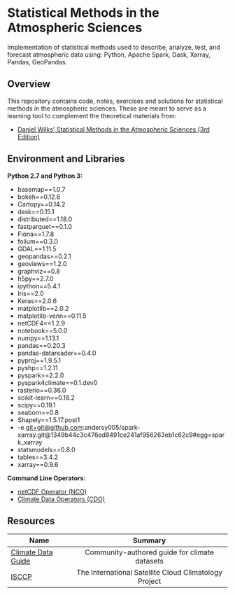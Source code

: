 # Statistical Methods in the Atmospheric Sciences
Implementation of statistical methods used to describe, analyze, test, and forecast atmospheric data using: Python, Apache Spark, Dask, Xarray, Pandas, GeoPandas.

## Overview
This repository contains code, notes, exercises and solutions for statistical methods in the atmospheric sciences. These are meant to serve as a learning tool to complement the theoretical materials from:

- [Daniel Wilks' Statistical Methods in the Atmospheric Sciences (3rd Edition)](https://www.amazon.com/Statistical-Atmospheric-Sciences-International-Geophysics/dp/0123850223)


## Environment and Libraries

**Python 2.7 and Python 3:**
- basemap==1.0.7
- bokeh==0.12.6
- Cartopy==0.14.2
- dask==0.15.1
- distributed==1.18.0
- fastparquet==0.1.0
- Fiona==1.7.8
- folium==0.3.0
- GDAL==1.11.5
- geopandas==0.2.1
- geoviews==1.2.0
- graphviz==0.8
- h5py==2.7.0
- ipython==5.4.1
- Iris==2.0
- Keras==2.0.6
- matplotlib==2.0.2
- matplotlib-venn==0.11.5
- netCDF4==1.2.9
- notebook==5.0.0
- numpy==1.13.1
- pandas==0.20.3
- pandas-datareader==0.4.0
- pyproj==1.9.5.1
- pyshp==1.2.11
- pyspark==2.2.0
- pyspark4climate==0.1.dev0
- rasterio==0.36.0
- scikit-learn==0.18.2
- scipy==0.19.1
- seaborn==0.8
- Shapely==1.5.17.post1
- -e git+git@github.com:andersy005/spark-xarray.git@1349b44c3c476ed8491ce241af956263eb1c62c9#egg=spark_xarray
- statsmodels==0.8.0
- tables==3.4.2
- xarray==0.9.6

**Command Line Operators:**
- [netCDF Operator (NCO)](http://nco.sourceforge.net/)
- [Climate Data Operators (CDO)](https://code.mpimet.mpg.de/projects/cdo/wiki/Cdo#Documentation)

## Resources

| Name                                                          |  Summary                                      |
|---------------------------------------------------------------|:---------------------------------------------:|
|[Climate Data Guide](https://climatedataguide.ucar.edu/)       | Community-authored guide for climate datasets |
|[ISCCP](https://isccp.giss.nasa.gov/)                          |The International Satellite Cloud Climatology Project|